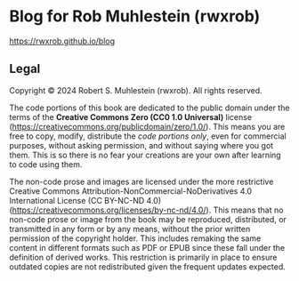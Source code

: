 # Blog for Rob Muhlestein (rwxrob)

<https://rwxrob.github.io/blog>

## Legal

Copyright © 2024 Robert S. Muhlestein (rwxrob). All rights reserved.

The code portions of this book are dedicated to the public domain under the terms of the **Creative Commons Zero (CC0 1.0 Universal)** license (https://creativecommons.org/publicdomain/zero/1.0/). This means you are free to copy, modify, distribute the _code portions only_, even for commercial purposes, without asking permission, and without saying where you got them. This is so there is no fear your creations are your own after learning to code using them.

The non-code prose and images are licensed under the more restrictive Creative Commons Attribution-NonCommercial-NoDerivatives 4.0 International License (CC BY-NC-ND 4.0) (https://creativecommons.org/licenses/by-nc-nd/4.0/). This means that no non-code prose or image from the book may be reproduced, distributed, or transmitted in any form or by any means, without the prior written permission of the copyright holder. This includes remaking the same content in different formats such as PDF or EPUB since these fall under the definition of derived works. This restriction is primarily in place to ensure outdated copies are not redistributed given the frequent updates expected.

